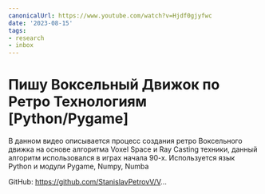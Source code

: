 ```yaml
---
canonicalUrl: https://www.youtube.com/watch?v=Hjdf0gjyfwc
date: '2023-08-15'
tags:
- research
- inbox
---
```


# Пишу Воксельный Движок по Ретро Технологиям [Python/Pygame]

В данном видео описывается процесс создания ретро Воксельного движка на основе алгоритма Voxel Space и Ray Casting техники, данный алгоритм использовался в играх начала 90-х.
Используется язык Python и модули Pygame, Numpy, Numba

GitHub:
https://github.com/StanislavPetrovV/V...
